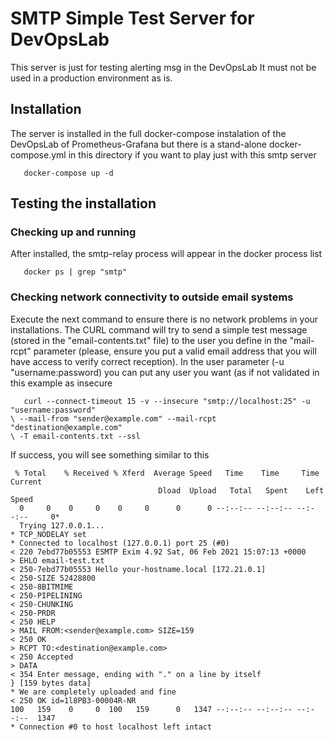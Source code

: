 # SMTP Simple Test Server for DevOpsLab
This server is just for testing alerting msg in the DevOpsLab 
It must not be used in a production environment as is.

## Installation
The server is installed in the full docker-compose instalation of the DevOpsLab of Prometheus-Grafana
but there is a stand-alone docker-compose.yml in this directory if you want to play just with this smtp server
```
   docker-compose up -d
```

## Testing the installation

### Checking up and running 
After installed, the smtp-relay process will appear in the docker process list
```
   docker ps | grep "smtp"
```

### Checking network connectivity to outside email systems
Execute the next command to ensure there is no network problems in your installations.
The CURL command will try to send a simple test message (stored in the "email-contents.txt" file) to
the user you define in the "mail-rcpt" parameter (please, ensure you put a valid email address that you will have access to verify correct reception).
In the user parameter (-u "username:password) you can put any user you want (as if not validated in this example as insecure
```
   curl --connect-timeout 15 -v --insecure "smtp://localhost:25" -u "username:password"
\ --mail-from "sender@example.com" --mail-rcpt "destination@example.com"
\ -T email-contents.txt --ssl
```
If success, you will see something similar to this
```
 % Total    % Received % Xferd  Average Speed   Time    Time     Time  Current
                                 Dload  Upload   Total   Spent    Left  Speed
  0     0    0     0    0     0      0      0 --:--:-- --:--:-- --:--:--     0*   
  Trying 127.0.0.1...
* TCP_NODELAY set
* Connected to localhost (127.0.0.1) port 25 (#0)
< 220 7ebd77b05553 ESMTP Exim 4.92 Sat, 06 Feb 2021 15:07:13 +0000
> EHLO email-test.txt
< 250-7ebd77b05553 Hello your-hostname.local [172.21.0.1]
< 250-SIZE 52428800
< 250-8BITMIME
< 250-PIPELINING
< 250-CHUNKING
< 250-PRDR
< 250 HELP
> MAIL FROM:<sender@example.com> SIZE=159
< 250 OK
> RCPT TO:<destination@example.com>
< 250 Accepted
> DATA
< 354 Enter message, ending with "." on a line by itself
} [159 bytes data]
* We are completely uploaded and fine
< 250 OK id=1l8PB3-00004R-NR
100   159    0     0  100   159      0   1347 --:--:-- --:--:-- --:--:--  1347
* Connection #0 to host localhost left intact
```
